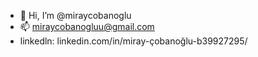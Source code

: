- 👋 Hi, I’m @miraycobanoglu
- 📫 miraycobanogluu@gmail.com
- linkedln: linkedin.com/in/miray-çobanoğlu-b39927295/


 
